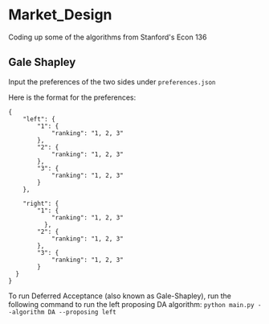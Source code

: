 # Market_Design

Coding up some of the algorithms from Stanford's Econ 136

## Gale Shapley

Input the preferences of the two sides under `preferences.json`

Here is the format for the preferences: 
```
{
    "left": {
        "1": {
            "ranking": "1, 2, 3"
        },
        "2": {
            "ranking": "1, 2, 3"
        },
        "3": {
            "ranking": "1, 2, 3"
        }
    },
  
    "right": {
        "1": {
            "ranking": "1, 2, 3"
          },
        "2": {
            "ranking": "1, 2, 3"
        },
        "3": {
            "ranking": "1, 2, 3"
        }
  }
}
```

To run Deferred Acceptance (also known as Gale-Shapley), run the following command to run the left proposing DA algorithm:
`python main.py --algorithm DA --proposing left`
  
